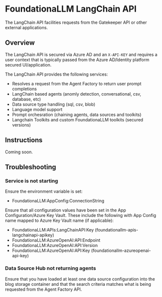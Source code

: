 # FoundationaLLM LangChain API

The LangChain API facilities requests from the Gatekeeper API or other external applications.

## Overview

The LangChain API is secured via Azure AD and an `X-API-KEY` and requires a user context that is typically passed from the Azure AD/Identity platform secured UI/application.

The LangChain API provides the following services:

- Resolves a request from the Agent Factory to return user prompt completions
- LangChain based agents (anomly detection, conversational, csv, database, etc)
- Data source type handling (sql, csv, blob)
- Language model support
- Prompt orchesration (chaining agents, data sources and toolkits)
- Langchain Toolkits and custom FoundationaLLM toolkits (secured versions)

## Instructions

Coming soon.

## Troubleshooting

### Service is not starting

Ensure the environment variable is set:

- FoundationaLLM:AppConfig:ConnectionString

Ensure that all configuration values have been set in the App Configuration/Azure Key Vault. These include the following with App Config name mapped to Azure Key Vault name (if applicable):

- FoundationaLLM:APIs:LangChainAPI:Key (foundationallm-apis-langchainapi-apikey)
- FoundationaLLM:AzureOpenAI:API:Endpoint
- FoundationaLLM:AzureOpenAI:API:Version
- FoundationaLLM:AzureOpenAI:API:Key (foundationallm-azureopenai-api-key)

### Data Source Hub not returning agents

Ensure that you have loaded at least one data source configuration into the blog storage container and that the search criteria matches what is being requested from the Agent Factory API.
